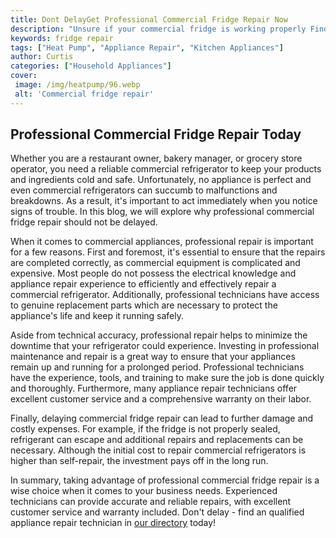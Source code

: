 ```yaml
---
title: Dont DelayGet Professional Commercial Fridge Repair Now
description: "Unsure if your commercial fridge is working properly Find out why you should get professional repair now and stop any potential issues from arising"
keywords: fridge repair
tags: ["Heat Pump", "Appliance Repair", "Kitchen Appliances"]
author: Curtis
categories: ["Household Appliances"]
cover: 
 image: /img/heatpump/96.webp
 alt: 'Commercial fridge repair'
---
```

## Professional Commercial Fridge Repair Today
Whether you are a restaurant owner, bakery manager, or grocery store operator, you need a reliable commercial refrigerator to keep your products and ingredients cold and safe. Unfortunately, no appliance is perfect and even commercial refrigerators can succumb to malfunctions and breakdowns. As a result, it's important to act immediately when you notice signs of trouble. In this blog, we will explore why professional commercial fridge repair should not be delayed.

When it comes to commercial appliances, professional repair is important for a few reasons. First and foremost, it's essential to ensure that the repairs are completed correctly, as commercial equipment is complicated and expensive. Most people do not possess the electrical knowledge and appliance repair experience to efficiently and effectively repair a commercial refrigerator. Additionally, professional technicians have access to genuine replacement parts which are necessary to protect the appliance's life and keep it running safely.

Aside from technical accuracy, professional repair helps to minimize the downtime that your refrigerator could experience. Investing in professional maintenance and repair is a great way to ensure that your appliances remain up and running for a prolonged period. Professional technicians have the experience, tools, and training to make sure the job is done quickly and thoroughly. Furthermore, many appliance repair technicians offer excellent customer service and a comprehensive warranty on their labor.

Finally, delaying commercial fridge repair can lead to further damage and costly expenses. For example, if the fridge is not properly sealed, refrigerant can escape and additional repairs and replacements can be necessary. Although the initial cost to repair commercial refrigerators is higher than self-repair, the investment pays off in the long run.

In summary, taking advantage of professional commercial fridge repair is a wise choice when it comes to your business needs. Experienced technicians can provide accurate and reliable repairs, with excellent customer service and warranty included. Don't delay - find an qualified appliance repair technician in [our directory](./pages/appliance-repair-technicians) today!
